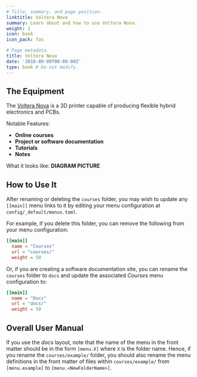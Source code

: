 ```yaml
---
# Title, summary, and page position.
linktitle: Voltera Nova
summary: Learn about and how to use Voltera Nova.
weight: 1
icon: book
icon_pack: fas

# Page metadata.
title: Voltera Nova
date: '2018-09-09T00:00:00Z'
type: book # Do not modify.
---
```


## The Equipment

The [Voltera Nova](https://www.voltera.io/nova) is a 3D printer capable of producing flexible hybrid electronics and PCBs.

Notable Features:

- **Online courses**
- **Project or software documentation**
- **Tutorials**
- **Notes**

What it looks like:
**DIAGRAM PICTURE**


## How to Use It

After renaming or deleting the `courses` folder, you may wish to update any `[[main]]` menu links to it by editing your menu configuration at `config/_default/menus.toml`.

For example, if you delete this folder, you can remove the following from your menu configuration:

```toml
[[main]]
  name = "Courses"
  url = "courses/"
  weight = 50
```

Or, if you are creating a software documentation site, you can rename the `courses` folder to `docs` and update the associated _Courses_ menu configuration to:

```toml
[[main]]
  name = "Docs"
  url = "docs/"
  weight = 50
```

## Overall User Manual
If you use the _docs_ layout, note that the name of the menu in the front matter should be in the form `[menu.X]` where `X` is the folder name. Hence, if you rename the `courses/example/` folder, you should also rename the menu definitions in the front matter of files within `courses/example/` from `[menu.example]` to `[menu.<NewFolderName>]`.
